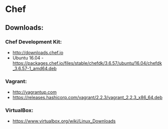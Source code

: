 # Chef

## Downloads:
### Chef Development Kit:
* http://downloads.chef.io
* Ubuntu 16.04 - https://packages.chef.io/files/stable/chefdk/3.6.57/ubuntu/16.04/chefdk_3.6.57-1_amd64.deb
### Vagrant:
* http://vagrantup.com
* https://releases.hashicorp.com/vagrant/2.2.3/vagrant_2.2.3_x86_64.deb
### VirtualBox:
* https://www.virtualbox.org/wiki/Linux_Downloads
